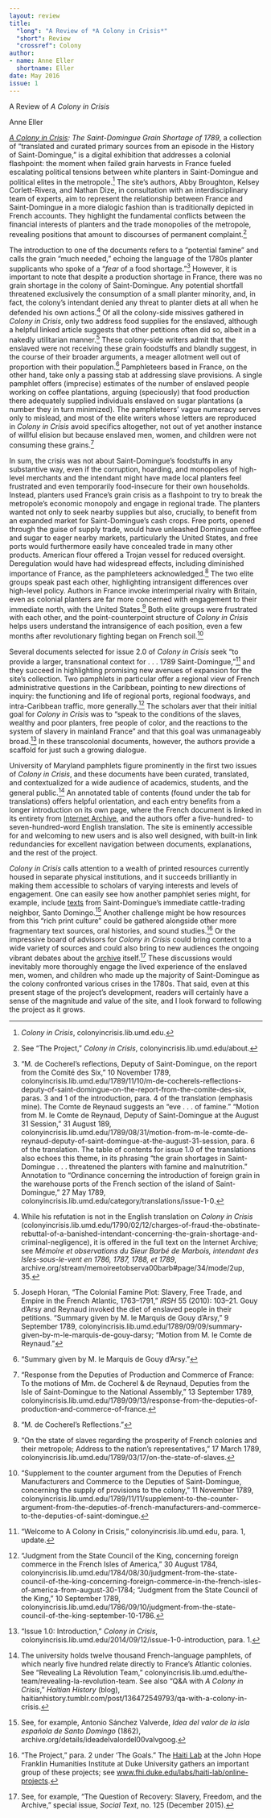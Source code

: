 ```yaml
---
layout: review
title: 
  "long": "A Review of *A Colony in Crisis*"
  "short": Review
  "crossref": Colony
author: 
- name: Anne Eller
  shortname: Eller
date: May 2016
issue: 1
---
```


A Review of *A Colony in Crisis*

Anne Eller

[*A Colony in Crisis*](https://colonyincrisis.lib.umd.edu/)*: The
Saint-Domingue Grain Shortage of 1789*, a collection of “translated and
curated primary sources from an episode in the History of
Saint-Domingue,” is a digital exhibition that addresses a colonial
flashpoint: the moment when failed grain harvests in France fueled
escalating political tensions between white planters in Saint-Domingue
and political elites in the metropole.[^1] The site’s authors, Abby
Broughton, Kelsey Corlett-Rivera, and Nathan Dize, in consultation with
an interdisciplinary team of experts, aim to represent the relationship
between France and Saint-Domingue in a more dialogic fashion than is
traditionally depicted in French accounts. They highlight the
fundamental conflicts between the financial interests of planters and
the trade monopolies of the metropole, revealing positions that amount
to discourses of permanent complaint.[^2]

The introduction to one of the documents refers to a “potential famine”
and calls the grain “much needed,” echoing the language of the 1780s
planter supplicants who spoke of a “*fear* of a food shortage.”[^3]
However, it is important to note that despite a production shortage in
France, there was no grain shortage in the colony of Saint-Domingue. Any
potential shortfall threatened exclusively the consumption of a small
planter minority, and, in fact, the colony’s intendant denied any threat
to planter diets at all when he defended his own actions.[^4] Of all the
colony-side missives gathered in *Colony in Crisis*, only two address
food supplies for the enslaved, although a helpful linked article
suggests that other petitions often did so, albeit in a nakedly
utilitarian manner.[^5] These colony-side writers admit that the
enslaved were not receiving these grain foodstuffs and blandly suggest,
in the course of their broader arguments, a meager allotment well out of
proportion with their population.[^6] Pamphleteers based in France, on
the other hand, take only a passing stab at addressing slave provisions.
A single pamphlet offers (imprecise) estimates of the number of enslaved
people working on coffee plantations, arguing (speciously) that food
production there adequately supplied individuals enslaved on sugar
plantations (a number they in turn minimized). The pamphleteers’ vague
numeracy serves only to mislead, and most of the elite writers whose
letters are reproduced in *Colony in Crisis* avoid specifics altogether,
not out of yet another instance of willful elision but because enslaved
men, women, and children were not consuming these grains.[^7]

In sum, the crisis was not about Saint-Domingue’s foodstuffs in any
substantive way, even if the corruption, hoarding, and monopolies of
high-level merchants and the intendant might have made local planters
feel frustrated and even temporarily food-insecure for their own
households. Instead, planters used France’s grain crisis as a flashpoint
to try to break the metropole’s economic monopoly and engage in regional
trade. The planters wanted not only to seek nearby supplies but also,
crucially, to benefit from an expanded market for Saint-Domingue’s cash
crops. Free ports, opened through the guise of supply trade, would have
unleashed Dominguan coffee and sugar to eager nearby markets,
particularly the United States, and free ports would furthermore easily
have concealed trade in many other products. American flour offered a
Trojan vessel for reduced oversight. Deregulation would have had
widespread effects, including diminished importance of France, as the
pamphleteers acknowledged.[^8] The two elite groups speak past each
other, highlighting intransigent differences over high-level policy.
Authors in France invoke interimperial rivalry with Britain, even as
colonial planters are far more concerned with engagement to their
immediate north, with the United States.[^9] Both elite groups were
frustrated with each other, and the point-counterpoint structure of
*Colony in Crisis* helps users understand the intransigence of each
position, even a few months after revolutionary fighting began on French
soil.[^10]

Several documents selected for issue 2.0 of *Colony in Crisis* seek “to
provide a larger, transnational context for . . . 1789
Saint-Domingue,”[^11] and they succeed in highlighting promising new
avenues of expansion for the site’s collection. Two pamphlets in
particular offer a regional view of French administrative questions in
the Caribbean, pointing to new directions of inquiry: the functioning
and life of regional ports, regional foodways, and intra-Caribbean
traffic, more generally.[^12] The scholars aver that their initial goal
for *Colony in Crisis* was to “speak to the conditions of the slaves,
wealthy and poor planters, free people of color, and the reactions to
the system of slavery in mainland France” and that this goal was
unmanageably broad.[^13] In these transcolonial documents, however, the
authors provide a scaffold for just such a growing dialogue.

University of Maryland pamphlets figure prominently in the first two
issues of *Colony in Crisis*, and these documents have been curated,
translated, and contextualized for a wide audience of academics,
students, and the general public.[^14] An annotated table of contents
(found under the tab for translations) offers helpful orientation, and
each entry benefits from a longer introduction on its own page, where
the French document is linked in its entirety from [Internet
Archive](https://archive.org/index.php), and the authors offer a
five-hundred- to seven-hundred-word English translation. The site is
eminently accessible for and welcoming to new users and is also well
designed, with built-in link redundancies for excellent navigation
between documents, explanations, and the rest of the project.

*Colony in Crisis* calls attention to a wealth of printed resources
currently housed in separate physical institutions, and it succeeds
brilliantly in making them accessible to scholars of varying interests
and levels of engagement. One can easily see how another pamphlet series
might, for example, include
[texts](https://archive.org/details/ideadelvalordel00valvgoog) from
Saint-Domingue’s immediate cattle-trading neighbor, Santo Domingo.[^15]
Another challenge might be how resources from this “rich print culture”
could be gathered alongside other more fragmentary text sources, oral
histories, and sound studies.[^16] Or the impressive board of advisors
for *Colony in Crisis* could bring context to a wide variety of sources
and could also bring to new audiences the ongoing vibrant debates about
the [archive](http://socialtext.dukejournals.org/content/33/4_125.toc)
itself.[^17] These discussions would inevitably more thoroughly engage
the lived experience of the enslaved men, women, and children who made
up the majority of Saint-Domingue as the colony confronted various
crises in the 1780s. That said, even at this present stage of the
project’s development, readers will certainly have a sense of the
magnitude and value of the site, and I look forward to following the
project as it grows.

[^1]: *Colony in Crisis*, colonyincrisis.lib.umd.edu.

[^2]: See “The Project,” *Colony in Crisis*,
    colonyincrisis.lib.umd.edu/about.

[^3]: “M. de Cocherel’s reflections, Deputy of Saint-Domingue, on the
    report from the Comité des Six,” 10 November 1789,
    colonyincrisis.lib.umd.edu/1789/11/10/m-de-cocherels-reflections-deputy-of-saint-domingue-on-the-report-from-the-comite-des-six,
    paras. 3 and 1 of the introduction, para. 4 of the translation
    (emphasis mine). The Comte de Reynaud suggests an “eve . . . of
    famine.” “Motion from M. le Comte de Reynaud, Deputy of
    Saint-Domingue at the August 31 Session,” 31 August 189,
    colonyincrisis.lib.umd.edu/1789/08/31/motion-from-m-le-comte-de-reynaud-deputy-of-saint-domingue-at-the-august-31-session,
    para. 6 of the translation. The table of contents for issue 1.0 of
    the translations also echoes this theme, in its phrasing “the grain
    shortages in Saint-Domingue . . . threatened the planters with
    famine and malnutrition.” Annotation to “Ordinance concerning the
    introduction of foreign grain in the warehouse ports of the French
    section of the island of Saint-Domingue,” 27 May 1789,
    colonyincrisis.lib.umd.edu/category/translations/issue-1-0.

[^4]: While his refutation is not in the English translation on *Colony
    in Crisis*
    (colonyincrisis.lib.umd.edu/1790/02/12/charges-of-fraud-the-obstinate-rebuttal-of-a-banished-intendant-concerning-the-grain-shortage-and-criminal-negligence),
    it is offered in the full text on the Internet Archive; see *Mémoire
    et observations du Sieur Barbé de Marbois, intendant des
    Isles-sous-le-vent en 1786, 1787, 1788, et 1789*,
    archive.org/stream/memoireetobserva00barb\#page/34/mode/2up, 35.

[^5]: Joseph Horan, “The Colonial Famine Plot: Slavery, Free Trade, and
    Empire in the French Atlantic, 1763–1791,” *IRSH* 55 (2010): 103–21.
    Gouy d’Arsy and Reynaud invoked the diet of enslaved people in their
    petitions. “Summary given by M. le Marquis de Gouy d’Arsy,” 9
    September 1789,
    colonyincrisis.lib.umd.edu/1789/09/09/summary-given-by-m-le-marquis-de-gouy-darsy;
    “Motion from M. le Comte de Reynaud.”

[^6]: “Summary given by M. le Marquis de Gouy d’Arsy.”

[^7]: “Response from the Deputies of Production and Commerce of France:
    To the motions of Mm. de Cocherel & de Reynaud, Deputies from the
    Isle of Saint-Domingue to the National Assembly,” 13 September 1789,
    colonyincrisis.lib.umd.edu/1789/09/13/response-from-the-deputies-of-production-and-commerce-of-france.

[^8]: “M. de Cocherel’s Reflections.”

[^9]: “On the state of slaves regarding the prosperity of French
    colonies and their metropole; Address to the nation’s
    representatives,” 17 March 1789,
    colonyincrisis.lib.umd.edu/1789/03/17/on-the-state-of-slaves.

[^10]: “Supplement to the counter argument from the Deputies of French
    Manufacturers and Commerce to the Deputies of Saint-Domingue,
    concerning the supply of provisions to the colony,” 11 November
    1789,
    colonyincrisis.lib.umd.edu/1789/11/11/supplement-to-the-counter-argument-from-the-deputies-of-french-manufacturers-and-commerce-to-the-deputies-of-saint-domingue.

[^11]: “Welcome to A Colony in Crisis,” colonyincrisis.lib.umd.edu,
    para. 1, update.

[^12]: “Judgment from the State Council of the King, concerning foreign
    commerce in the French Isles of America,” 30 August 1784,
    colonyincrisis.lib.umd.edu/1784/08/30/judgment-from-the-state-council-of-the-king-concerning-foreign-commerce-in-the-french-isles-of-america-from-august-30-1784;
    “Judgment from the State Council of the King,” 10 September 1789,
    colonyincrisis.lib.umd.edu/1786/09/10/judgment-from-the-state-council-of-the-king-september-10-1786.

[^13]: “Issue 1.0: Introduction,” *Colony in Crisis*,
    colonyincrisis.lib.umd.edu/2014/09/12/issue-1-0-introduction, para.
    1.

[^14]: The university holds twelve thousand French-language pamphlets,
    of which nearly five hundred relate directly to France’s Atlantic
    colonies. See “Revealing La Révolution Team,”
    colonyincrisis.lib.umd.edu/the-team/revealing-la-revolution-team.
    See also “Q&A with *A Colony in Crisis*,” *Haitian History* (blog),
    haitianhistory.tumblr.com/post/136472549793/qa-with-a-colony-in-crisis.

[^15]: See, for example, Antonio Sánchez Valverde, *Idea del valor de la
    isla española de Santo Domingo* (1862),
    archive.org/details/ideadelvalordel00valvgoog.

[^16]: “The Project,” para. 2 under ‘The Goals.” The [Haiti
    Lab](http://www.fhi.duke.edu/labs/haiti-lab/online-projects) at the
    John Hope Franklin Humanities Institute at Duke University gathers
    an important group of these projects; see
    www.fhi.duke.edu/labs/haiti-lab/online-projects.

[^17]: See, for example, “The Question of Recovery: Slavery, Freedom,
    and the Archive,” special issue, *Social Text*, no. 125 (December
    2015).
